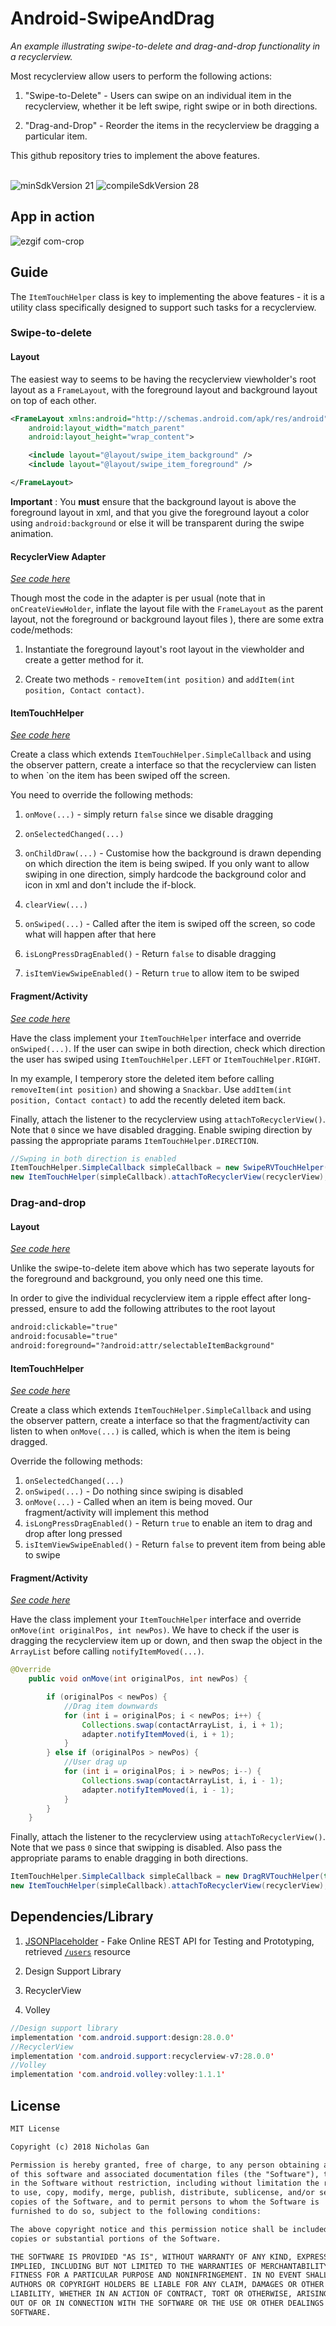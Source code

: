 # Android-SwipeAndDrag

_An example illustrating swipe-to-delete and drag-and-drop functionality in a recyclerview._

Most recyclerview allow users to perform the following actions:

1. "Swipe-to-Delete" - Users can swipe on an individual item in the recyclerview, whether it be left swipe, right swipe or in both directions.

2. "Drag-and-Drop" - Reorder the items in the recyclerview be dragging a particular item.

This github repository tries to implement the above features.

<br>
<img src="https://img.shields.io/badge/minSdkVersion-21-red.svg?style=true" alt="minSdkVersion 21" data-canonical-src="https://img.shields.io/badge/minSdkVersion-24-red.svg?style=true" style="max-width:100%;">
<img src=https://img.shields.io/badge/compileSdkVersion-28-brightgreen.svg alt="compileSdkVersion 28" data-canonical-src="https://img.shields.io/badge/compileSdkVersion-27-yellow.svg?style=true" style="max-width:100%;">

## App in action

![ezgif com-crop](https://user-images.githubusercontent.com/39665412/50549419-899eee00-0c97-11e9-9333-279aa9f3ae24.gif)

## Guide
The `ItemTouchHelper` class is key to implementing the above features - it is a utility class specifically designed to support such tasks for a recyclerview.

### Swipe-to-delete

#### Layout

The easiest way to seems to be having the recyclerview viewholder's root layout as a `FrameLayout`, with the foreground layout and background layout on top of each other.

```xml
<FrameLayout xmlns:android="http://schemas.android.com/apk/res/android"
    android:layout_width="match_parent"
    android:layout_height="wrap_content">

    <include layout="@layout/swipe_item_background" />
    <include layout="@layout/swipe_item_foreground" />

</FrameLayout>
```

__Important__ : You __must__ ensure that the background layout is above the foreground layout in xml, and that you give the foreground layout a color using `android:background` or else it will be transparent during the swipe animation.

#### RecyclerView Adapter

[_See code here_](https://github.com/wRorsjakz/Android-SwipeAndDrag/blob/master/app/src/main/java/com/example/user/swipeanddrag/Swipe/SwipeRVAdapter.java)

Though most the code in the adapter is per usual (note that in `onCreateViewHolder`, inflate the layout file with the `FrameLayout` as the parent layout, not the foreground or background layout files ), there are some extra code/methods:

1. Instantiate the foreground layout's root layout in the viewholder and create a getter method for it.

2. Create two methods - `removeItem(int position)` and `addItem(int position, Contact contact)`.

#### ItemTouchHelper

[_See code here_](https://github.com/wRorsjakz/Android-SwipeAndDrag/blob/master/app/src/main/java/com/example/user/swipeanddrag/Swipe/SwipeRVTouchHelper.java)

Create a class which extends `ItemTouchHelper.SimpleCallback` and using the observer pattern, create a interface so that the recyclerview can listen to when `on the item has been swiped off the screen.

You need to override the following methods:

1. `onMove(...)` - simply return `false` since we disable dragging

2. `onSelectedChanged(...)`

3. `onChildDraw(...)` - Customise how the background is drawn depending on which direction the item is being swiped. If you only want to allow swiping in one direction, simply hardcode the background color and icon in xml and don't include the if-block.

4. `clearView(...)`  

5. `onSwiped(...)` - Called after the item is swiped off the screen, so code what will happen after that here

6. `isLongPressDragEnabled()` - Return `false` to disable dragging

7. `isItemViewSwipeEnabled()` - Return `true` to allow item to be swiped

#### Fragment/Activity

[_See code here_](https://github.com/wRorsjakz/Android-SwipeAndDrag/blob/master/app/src/main/java/com/example/user/swipeanddrag/Swipe/SwipeFragment.java)

Have the class implement your `ItemTouchHelper` interface and override `onSwiped(...)`. If the user can swipe in both direction, check which direction the user has swiped using `ItemTouchHelper.LEFT` or `ItemTouchHelper.RIGHT`.

In my example, I temperory store the deleted item before calling `removeItem(int position)` and showing a `Snackbar`. Use `addItem(int position, Contact contact)` to add the recently deleted item back.

Finally, attach the listener to the recyclerview using `attachToRecyclerView()`. Note that `0` since we have disabled dragging. Enable swiping direction by passing the appropriate params `ItemTouchHelper.DIRECTION`.

```java
//Swping in both direction is enabled
ItemTouchHelper.SimpleCallback simpleCallback = new SwipeRVTouchHelper(this,0,ItemTouchHelper.LEFT | ItemTouchHelper.RIGHT);
new ItemTouchHelper(simpleCallback).attachToRecyclerView(recyclerView);
```

### Drag-and-drop

#### Layout 

[_See code here_](https://github.com/wRorsjakz/Android-SwipeAndDrag/blob/master/app/src/main/res/layout/drag_item_container.xml)

Unlike the swipe-to-delete item above which has two seperate layouts for the foreground and background, you only need one this time.

In order to give the individual recyclerview item a ripple effect after long-pressed, ensure to add the following attributes to the root layout

```xml
android:clickable="true"
android:focusable="true"
android:foreground="?android:attr/selectableItemBackground"
```

#### ItemTouchHelper

[_See code here_](https://github.com/wRorsjakz/Android-SwipeAndDrag/blob/master/app/src/main/java/com/example/user/swipeanddrag/Drag/DragRVTouchHelper.java)

Create a class which extends `ItemTouchHelper.SimpleCallback` and using the observer pattern, create a interface so that the fragment/activity can listen to when `onMove(...)` is called, which is when the item is being dragged.

Override the following methods:

1. `onSelectedChanged(...)`
2. `onSwiped(...)` - Do nothing since swiping is disabled
3. `onMove(...)` - Called when an item is being moved. Our fragment/activity will implement this method
4. `isLongPressDragEnabled()` - Return `true` to enable an item to drag and drop after long pressed
5. `isItemViewSwipeEnabled()` - Return `false` to prevent item from being able to swipe

#### Fragment/Activity

[_See code here_](https://github.com/wRorsjakz/Android-SwipeAndDrag/blob/master/app/src/main/java/com/example/user/swipeanddrag/Drag/DragFragment.java)

Have the class implement your `ItemTouchHelper` interface and override `onMove(int originalPos, int newPos)`. We have to check if the user is dragging the recyclerview item up or down, and then swap the object in the `ArrayList` before calling `notifyItemMoved(...)`.

```java
@Override
    public void onMove(int originalPos, int newPos) {

        if (originalPos < newPos) {
            //Drag item downwards
            for (int i = originalPos; i < newPos; i++) {
                Collections.swap(contactArrayList, i, i + 1);
                adapter.notifyItemMoved(i, i + 1);
            }
        } else if (originalPos > newPos) {
            //User drag up
            for (int i = originalPos; i > newPos; i--) {
                Collections.swap(contactArrayList, i, i - 1);
                adapter.notifyItemMoved(i, i - 1);
            }
        }
    }
```

Finally, attach the listener to the recyclerview using `attachToRecyclerView()`. Note that we pass `0` since that swipping is disabled. Also pass the appropriate params to enable dragging in both directions.

```java
ItemTouchHelper.SimpleCallback simpleCallback = new DragRVTouchHelper(this, ItemTouchHelper.UP | ItemTouchHelper.DOWN, 0);
new ItemTouchHelper(simpleCallback).attachToRecyclerView(recyclerView);

```

## Dependencies/Library

1. [JSONPlaceholder](https://jsonplaceholder.typicode.com/) - Fake Online REST API for Testing and Prototyping, retrieved [`/users`](https://jsonplaceholder.typicode.com/users) resource

2. Design Support Library

3. RecyclerView

4. Volley

```java
//Design support library
implementation 'com.android.support:design:28.0.0'
//RecyclerView
implementation 'com.android.support:recyclerview-v7:28.0.0'
//Volley
implementation 'com.android.volley:volley:1.1.1'
```

## License

```tex
MIT License

Copyright (c) 2018 Nicholas Gan

Permission is hereby granted, free of charge, to any person obtaining a copy
of this software and associated documentation files (the "Software"), to deal
in the Software without restriction, including without limitation the rights
to use, copy, modify, merge, publish, distribute, sublicense, and/or sell
copies of the Software, and to permit persons to whom the Software is
furnished to do so, subject to the following conditions:

The above copyright notice and this permission notice shall be included in all
copies or substantial portions of the Software.

THE SOFTWARE IS PROVIDED "AS IS", WITHOUT WARRANTY OF ANY KIND, EXPRESS OR
IMPLIED, INCLUDING BUT NOT LIMITED TO THE WARRANTIES OF MERCHANTABILITY,
FITNESS FOR A PARTICULAR PURPOSE AND NONINFRINGEMENT. IN NO EVENT SHALL THE
AUTHORS OR COPYRIGHT HOLDERS BE LIABLE FOR ANY CLAIM, DAMAGES OR OTHER
LIABILITY, WHETHER IN AN ACTION OF CONTRACT, TORT OR OTHERWISE, ARISING FROM,
OUT OF OR IN CONNECTION WITH THE SOFTWARE OR THE USE OR OTHER DEALINGS IN THE
SOFTWARE.
```